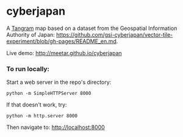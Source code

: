 # cyberjapan

A [Tangram](http://github.com/tangrams/tangram) map based on a dataset from the Geospatial Information Authority of Japan: https://github.com/gsi-cyberjapan/vector-tile-experiment/blob/gh-pages/README_en.md.

Live demo: http://meetar.github.io/cyberjapan

### To run locally:

Start a web server in the repo's directory:

    python -m SimpleHTTPServer 8000
    
If that doesn't work, try:

    python -m http.server 8000
    
Then navigate to: [http://localhost:8000](http://localhost:8000)
